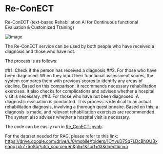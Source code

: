 # Re-ConECT
Re-ConECT (text-based Rehabiliation AI for Continuous functional Evaluation &amp; Customized Training)

![image](https://github.com/user-attachments/assets/a3a7603e-6bd5-4af5-b2e8-c8b9ecf2588d)

The Re-ConECT service can be used by both people who have received a diagnosis and those who have not.

The process is as follows:

##1. Check if the person has received a diagnosis
##2. For those who have been diagnosed: When they input their functional assessment scores, the system compares them with previous scores to identify any areas of decline. Based on this comparison, it recommends necessary rehabilitation exercises. It also checks for complications and advises whether a hospital visit is necessary.
##3. For those who have not been diagnosed: A diagnostic evaluation is conducted. This process is identical to an actual rehabilitation diagnosis, involving a thorough questionnaire. Based on this, a diagnosis is made, and relevant rehabilitation exercises are recommended. The system also advises whether a hospital visit is necessary.

The code can be easily run in [Re_ConECT.ipynb](https://github.com/SeungHoJUN/Re-ConECT/blob/main/Re_ConECT.ipynb).


For the dataset needed for RAG, please refer to this link: https://drive.google.com/drive/u/0/mobile/folders/1OYvuD7Sq7LDcBhOUBxeaqqzpkZ75oSbj?utm_source=en&pli=1&sort=13&direction=a
